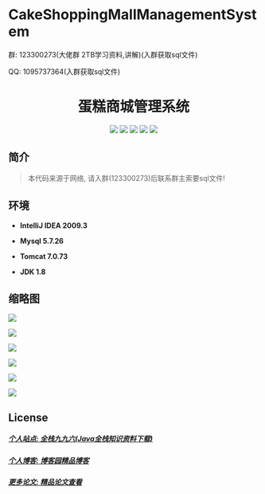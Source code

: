 # CakeShoppingMallManagementSystem

<p>群: 123300273(大佬群 2TB学习资料,讲解)(入群获取sql文件)</p>
<p>QQ: 1095737364(入群获取sql文件)</p>

<p><h1 align="center">蛋糕商城管理系统</h1></p>

<p align="center">
	<img src="https://img.shields.io/badge/jdk-1.8-orange.svg"/>
    <img src="https://img.shields.io/badge/spring-1.8-lightgrey.svg"/>
    <img src="https://img.shields.io/badge/springmvc-3.x-blue.svg"/>
    <img src="https://img.shields.io/badge/mybatis-3.x-blue.svg"/>
    <img src="https://img.shields.io/badge/maven-3.x-blue.svg"/>
   </p>

## 简介

> 本代码来源于网络, 请入群(123300273)后联系群主索要sql文件!
>



## 环境

- <b>IntelliJ IDEA 2009.3</b>

- <b>Mysql 5.7.26</b>

- <b>Tomcat 7.0.73</b>

- <b>JDK 1.8</b>


## 缩略图

![](https://img2020.cnblogs.com/blog/588112/202011/588112-20201122235755478-1893410911.png)

![](https://img2020.cnblogs.com/blog/588112/202011/588112-20201122235804256-1687732845.png)

![](https://img2020.cnblogs.com/blog/588112/202011/588112-20201122235814820-589049673.png)

![](https://img2020.cnblogs.com/blog/588112/202011/588112-20201122235822375-486558587.png)

![](https://img2020.cnblogs.com/blog/588112/202011/588112-20201122235836773-1885204941.png)

![](https://img2020.cnblogs.com/blog/588112/202011/588112-20201122235844588-1033665967.png)

## License

##### [个人站点: 全栈九九六(Java全栈知识资料下载)](https://www.blog996.com/)
##### [个人博客: 博客园精品博客](https://www.cnblogs.com/yysbolg/)
##### [更多论文: 精品论文查看](https://www.cnblogs.com/yysbolg/category/1886262.html)

